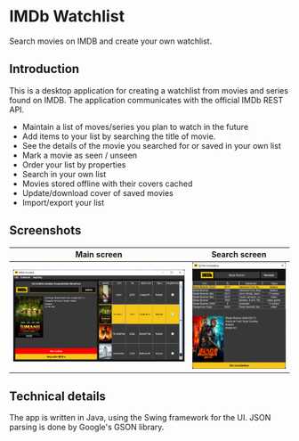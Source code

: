 # IMDb Watchlist

Search movies on IMDB and create your own watchlist.

## Introduction

This is a desktop application for creating a watchlist from movies and series found on IMDB. The application communicates with the official IMDb REST API.

- Maintain a list of moves/series you plan to watch in the future
- Add items to your list by searching the title of movie.
- See the details of the movie you searched for or saved in your own list
- Mark a movie as seen / unseen
- Order your list by properties
- Search in your own list
- Movies stored offline with their covers cached
- Update/download cover of saved movies
- Import/export your list

## Screenshots

| Main screen | Search screen |
| :---: | :---: |
| ![](/screenshots/Screenshot_2022-05-24_235208.png) | ![](/screenshots/Screenshot_2022-05-24_235339.png) |

## Technical details

The app is written in Java, using the Swing framework for the UI. JSON parsing is done by Google's GSON library.
